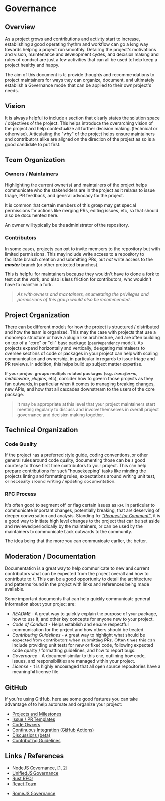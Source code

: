 # Governance

## Overview

As a project grows and contributions and activity start to increase, establishing a good operating rhythm and workflow can go a long way towards helping a project run smoothly.  Detailing the project's motivations and  vision, maintenance and development cycles, and decision making and rules of conduct are just a few activities that can all be used to help keep a project healthy and happy.

The aim of this document is to provide thoughts and recommendations to project maintainers for ways they can organize, document, and ultimately establish a Governance model that can be applied to their own project's needs.

## Vision
It is always helpful to include a section that clearly states the solution space / objectives of the project.  This helps introduce the overarching vision of the project and help contextualize all further decision making.  (technical or otherwise).  Articulating the "why" of the project helps ensure maintainers and contributors alike are aligned on the direction of the project as so is a good candidate to put first.

## Team Organization

### Owners / Maintainers
Highlighting the current owner(s) and maintainers of the project helps communicate who the stakeholders are in the project as it relates to issue triage, PR feedback, and general advocacy for the project.

It is common that certain members of this group may get special permissions for actions like merging PRs, editing issues, etc, so that should also be documented here.  

An owner will typically be the administrator of the repository.

### Contributors
In some cases, projects can opt to invite members to the repository but with limited permissions.  This may include write access to a repository to facilitate branch creation and submitting PRs, but _not_ write access to the _**master**_ branch (or other protected branches).  

This is helpful for maintainers because they wouldn't have to clone a fork to test out the work, and also is less friction for contributors, who wouldn't have to maintain a fork.

> _As with owners and maintainers, enumerating the privileges and permissions of this group would also be recommended._

## Project Organization
There can be different models for how the project is structured / distributed and how the team is organized. This may the case with projects that use a monorepo structure or have a plugin like architecture, and are often building on top of a "core" or "cli" base package (`peerDependency` model).  As projects expand horizontally and vertically, delegating maintainers to oversee sections of code or packages in your project can help with scaling communication and ownership, in particular in regards to issue triage and PR reviews.  In addition, this helps build up subject matter expertise.

If your project groups multiple related packages (e.g. _transforms_, _middleware_, _plugins_, etc), consider how to govern those projects as they fan outwards, in particular when it comes to managing breaking changes, new APIs, and how that all cascades downstream to the users of the core package.

> It may be appropriate at this level that your project maintainers start meeting regularly to discuss and involve themselves in overall project governance and decision making together.


## Technical Organization

### Code Quality 
If the project has a preferred style guide, coding conventions, or other general rules around code quality, documenting those can be a good courtesy to those first time contributors to your project.  This can help prepare  contributions for such "housekeeping" tasks like minding the projects linting and formatting rules, expectations around writing unit test, or necessity around writing / updating documentation.

### RFC Process
It's often good to segment off, or flag certain issues as `RFC` in particular to communicate important changes, potentially breaking, that are deserving of deeper conversation and analysis.  Standing for [_"Request for Comment"_](https://en.wikipedia.org/wiki/Request_for_Comments), it is a good way to initiate high level changes to the project that can be set aside and reviewed periodically by the maintainers, or can be used by the maintainers to communicate back outwards to the community.

The idea being that the more you can communicate earlier, the better.

## Moderation / Documentation
Documentation is a great way to help communicate to new and current contributors what can be expected from the project overall and how to contribute to it.  This can be a good opportunity to detail the architecture and patterns found in the project with links and references being made available. 

Some important documents that can help quickly communicate general information about your project are:
* _README_ - A great way to quickly explain the purpose of your package, how to use it, and other key concepts for anyone new to your project.
* _Code of Conduct_ - Helps establish and ensure respectful communication for the project and how others should be treated.
* _Contributing Guidelines_ - A great way to highlight what should be expected from contributors when submitting PRs.  Often times this can include providing unit tests for new or fixed code, following expected code quality / formatting guidelines, and how to report bugs.
* _Governance_ - A document similar to this one, outlining how code, issues, and responsibilities are managed within your project.
* _License_ - It is highly encouraged that all open source repositories have a meaningful license file.

## GitHub
If you're using GitHub, here are some good features you can take advantage of to help automate and organize your project:
- [Projects and Milestones](https://github.com/features/project-management/)
- [Issue / PR Templates](https://github.blog/2016-02-17-issue-and-pull-request-templates/)
- [Code Owners](https://github.blog/2017-07-06-introducing-code-owners/)
- [Continuous Integration (GitHub Actions)](https://github.blog/2019-08-08-github-actions-now-supports-ci-cd/)
- [Discussions (beta)](https://github.com/dear-github/dear-github/issues/44)
- [Contributing Guidelines](https://github.blog/2012-09-17-contributing-guidelines/)

## Links / References
* NodeJS Governance, [[1](https://github.com/nodejs/node/blob/master/GOVERNANCE.md), [2](https://github.com/nodejs/node/blob/master/GOVERNANCE.md)]
* [UnifiedJS Governance](https://github.com/unifiedjs/collective#readme)
* [Rust RFCs](https://github.com/rust-lang/rfcs)
* [React Team](https://reactjs.org/community/team.html)
- [RomeJS Governance](https://github.com/romejs/rome/blob/main/GOVERNANCE.md)
